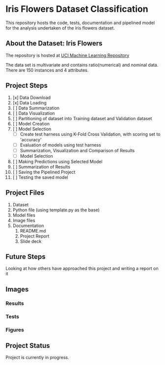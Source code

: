 # Iris Flowers Dataset Classification

This repository hosts the code, tests, documentation and pipelined model for the analysis undertaken of the iris flowers dataset.

## About the Dataset: Iris Flowers

The repository is hosted at [UCI Machine Learning Repository](https://archive.ics.uci.edu/ml/machine-learning-databases/iris/)

The data set is multivariate and contains ratio(numerical) and nominal data.
There are 150 instances and 4 attributes.

## Project Steps

1. [x] Data Download
2. [x] Data Loading
3. [ ] Data Summarization
4. [ ] Data Visualization
5. [ ] Partitioning of dataset into Training dataset and Validation dataset
6. [ ] Model Creation
7. [ ] Model Selection
   - [ ] Create test harness using K-Fold Cross Validation, with scoring set to 'accuracy'
   - [ ] Evaluation of models using test harness
   - [ ] Summarization, Visualization and Comparison of Results
   - [ ] Model Selection
8. [ ] Making Predictions using Selected Model
9. [ ] Summarization of Results
10. [ ] Saving the Pipelined Project
11. [ ] Testing the saved model

## Project Files

1. Dataset
2. Python file (using template.py as the base)
3. Model files
4. Image files
5. Documentation
   1. README.md
   2. Project Report
   3. Slide deck

## Future Steps

Looking at how others have approached this project and writing a report on it

## Images

### Results

### Tests

### Figures

## Project Status

Project is currently in progress.
